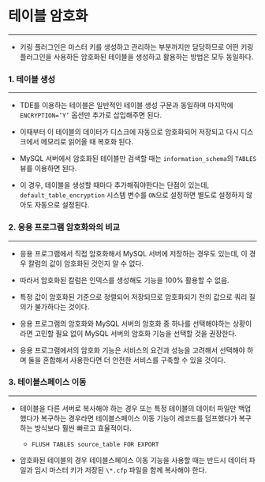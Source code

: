# 테이블 암호화

---

- 키링 플러그인은 마스터 키를 생성하고 관리하는 부분까지만 담당하므로 어떤 키링 플러그인을 사용하든 암호화된 테이블을 생성하고 활용하는 방법은 모두 동일하다.

### 1. 테이블 생성

---

- TDE를 이용하는 테이블은 일반적인 테이블 생성 구문과 동일하며 마지막에 `ENCRYPTION=’Y’` 옵션만 추가로 삽입해주면 된다.

- 이때부터 이 테이블의 데이터가 디스크에 자동으로 암호화되어 저장되고 다시 디스크에서 메모리로 읽어올 때 복호화 된다.

- MySQL 서버에서 암호화된 테이블만 검색할 때는 `information_schema`의 `TABLES` 뷰를 이용하면 된다.

- 이 경우, 테이블을 생성할 때마다 추가해줘야한다는 단점이 있는데, `default_table_encryption` 시스템 변수를 `ON`으로 설정하면 별도로 설정하지 않아도 자동으로 설정된다.

### 2. 응용 프로그램 암호화와의 비교

---

- 응용 프로그램에서 직접 암호화해서 MySQL 서버에 저장하는 경우도 있는데, 이 경우 칼럼의 값이 암호화된 것인지 알 수 없다.

- 따라서 암호화된 칼럼은 인덱스를 생성해도 기능을 100% 활용할 수 없음.

- 특정 값이 암호화된 기준으로 정렬되어 저장되므로 암호화되기 전의 값으로 쿼리 질의가 불가하다는 것이다.

- 응용 프로그램의 암호화와 MySQL 서버의 암호화 중 하나를 선택해야하는 상황이라면 고민할 필요 없이 MySQL 서버의 암호화 기능을 선택할 것을 권장한다.

- 응용 프로그램에서의 암호화 기능은 서비스의 요건과 성능을 고려해서 선택해야 하며 둘을 혼합해서 사용한다면 더 안전한 서비스를 구축할 수 있을 것이다.

### 3. 테이블스페이스 이동

---

- 테이블을 다른 서버로 복사해야 하는 경우 또는 특정 테이블의 데이터 파일만 백업했다가 복구하는 경우라면 테이블스페이스 이동 기능이 레코드를 덤프했다가 복구하는 방식보다 훨씬 빠르고 효율적이다.

  - `FLUSH TABLES source_table FOR EXPORT`

- 암호화된 테이블의 경우 테이블스페이스 이동 기능을 사용할 때는 반드시 데이터 파일과 임시 마스터 키가 저장된 `\*.cfp` 파일을 함께 복사해야 한다.